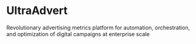 # UltraAdvert
Revolutionary advertising metrics platform for automation, orchestration, and optimization of digital campaigns at enterprise scale
